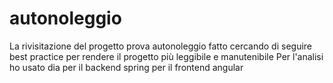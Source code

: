 # autonoleggio
La rivisitazione del progetto prova autonoleggio fatto cercando di seguire best practice per rendere il progetto più leggibile e manutenibile
Per l'analisi ho usato dia
per il backend spring
per il frontend angular
